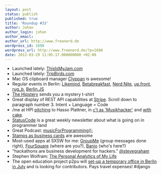 ```yaml
---
layout: post
status: publish
published: true
title: 'Roundup #33'
author: Johan
author_login: johan
author_email:
author_url: http://www.freenerd.de
wordpress_id: 1690
wordpress_url: http://www.freenerd.de/?p=1690
date: 2012-03-29 11:05:17.000000000 +02:00
---
```

<ul>
	<li>Launched lately: <a href="http://www.thisismyjam.com/">ThisIsMyJam.com</a></li>
	<li>Launched lately: <a href="http://tripbirds.com/">TripBirds.com</a></li>
	<li>Mac OS clipboard manager <a href="http://itunes.apple.com/de/app/clyppan/id412728586?mt=12">Clyppan</a> is awesome!</li>
	<li>Regular events in Berlin: <a href="https://twitter.com/#!/likemind_bln">Likemind</a>, <a href="http://betahaus.de/2011/08/betabreakfast-jeden-donnerstag-930-uhr/">Betabreakfast</a>, <a href="http://berlin.nerdnite.com/">Nerd Nite</a>, <a href="http://up.front.ug/">up.front</a>, <a href="https://twitter.com/#!/rug_b">rug_b</a>, <a href="https://twitter.com/#!/berlinjs">Berlin.JS</a></li>
	<li><a href="http://hipstery.com/">The Hipstery</a> sends you a mystery t-shirt</li>
	<li>Great display of REST API capabilities at <a href="https://stripe.com/">Stripe</a>. Scroll down to paragraph number 3. Intent + Language = Code</li>
	<li>/me at HPI <a href="https://twitter.com/#!/bastih01/status/171988222509973504/photo/1">pitching</a> to Hasso Plattner, in <a href="https://skitch.com/freenerd/8bnhc/photo">c't as 'Musikhacker'</a> and <a href="http://www.flickr.com/photos/thomasbonte/6795116877/in/photostream/">with cake</a>.</li>
	<li><a href="http://statuscode.org/">StatusCode</a> is a great weekly newsletter about what is going on in programmer land</li>
	<li>Great Podcast: <a href="http://musicforprogramming.net/">musicForProgramming();</a></li>
	<li><a href="http://instagr.am/p/H0KsNZyPKD/">Stamps as business cards</a> are awesome</li>
	<li>Most-used apps at SXSW for me: <a href="http://groupme.com/">GroupMe</a> (group messages done right), <a href="https://foursquare.com/">FourSquare</a> (where are you?), <a href="http://ban.jo/">Banjo</a> (who's here?)</li>
	<li>"hackathons are business development for hackers." <a href="https://twitter.com/#!/stevegraham/status/179249282996649984">@stevegraham</a></li>
	<li>Stephen Wolfram: <a href="http://blog.stephenwolfram.com/2012/03/the-personal-analytics-of-my-life/">The Personal Analytics of My Life</a></li>
	<li>The open education project p2pu will <a href="http://info.p2pu.org/blog/2012/03/13/p2pu-is-going-back-to-berlin/">set-up a temporary office in Berlin in July</a> and is looking for contributors. Pays travel expenses! #django</li>
</ul>
